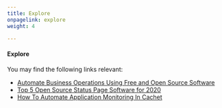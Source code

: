 ```yaml
---
title: Explore
onpagelink: explore
weight: 4

---
```



#### **Explore**

You may find the following links relevant:

- [Automate Business Operations Using Free and Open Source Software](https://blog.containerize.com/2020/08/27/automate-business-operations-using-open-source-software/)
- [Top 5 Open Source Status Page Software for 2020](https://blog.containerize.com/2020/11/20/top-5-open-source-status-page-software-for-2020/)
- [How To Automate Application Monitoring In Cachet](https://blog.containerize.com/2020/12/04/how-to-automate-application-monitoring-in-cachet/)
 